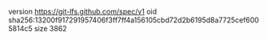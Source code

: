version https://git-lfs.github.com/spec/v1
oid sha256:13200f917291957406f3ff7ff4a156105cbd72d2b6195d8a7725cef6005814c5
size 3862
